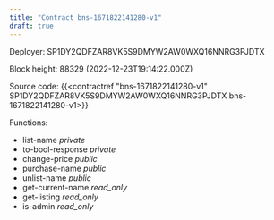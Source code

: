 ```yaml
---
title: "Contract bns-1671822141280-v1"
draft: true
---
```

Deployer: SP1DY2QDFZAR8VK5S9DMYW2AW0WXQ16NNRG3PJDTX


 



Block height: 88329 (2022-12-23T19:14:22.000Z)

Source code: {{<contractref "bns-1671822141280-v1" SP1DY2QDFZAR8VK5S9DMYW2AW0WXQ16NNRG3PJDTX bns-1671822141280-v1>}}

Functions:

* list-name _private_
* to-bool-response _private_
* change-price _public_
* purchase-name _public_
* unlist-name _public_
* get-current-name _read_only_
* get-listing _read_only_
* is-admin _read_only_
